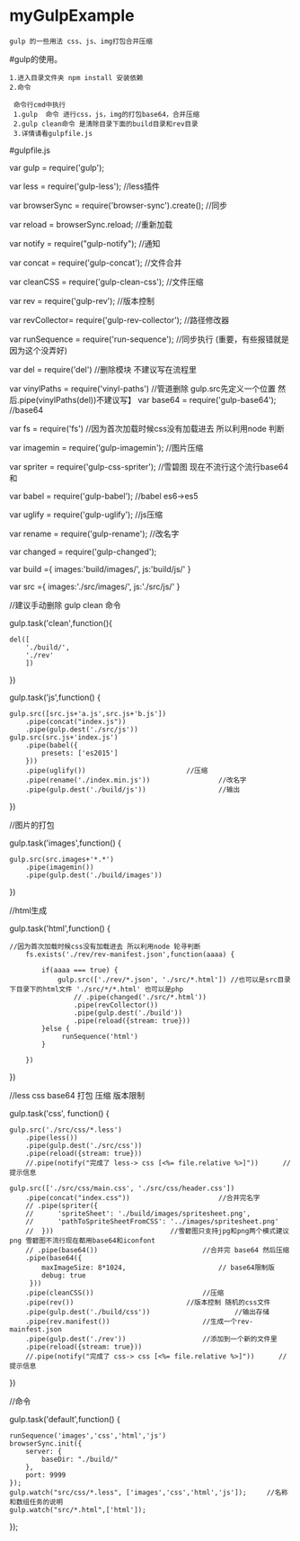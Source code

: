 # myGulpExample
	gulp 的一些用法 css、js、img打包合并压缩

#gulp的使用。

	1.进入目录文件夹 npm install 安装依赖
	2.命令 

	 命令行cmd中执行
	 1.gulp  命令 进行css，js，img的打包base64，合并压缩
	 2.gulp clean命令 是清除目录下面的build目录和rev目录
	 3.详情请看gulpfile.js      
      
#gulpfile.js

var gulp 	= require('gulp');

var less 	= require('gulp-less');					//less插件

var browserSync = require('browser-sync').create(); 			//同步

var reload      = browserSync.reload;					//重新加载

var notify 	= require("gulp-notify");				//通知

var concat 	= require('gulp-concat');				//文件合并

var cleanCSS 	= require('gulp-clean-css');				//文件压缩

var rev 	= require('gulp-rev');					//版本控制

var revCollector= require('gulp-rev-collector');			//路径修改器

var runSequence = require('run-sequence');				//同步执行 (重要，有些报错就是因为这个没弄好)

var del         = require('del')					//删除模块	不建议写在流程里

var vinylPaths  = require('vinyl-paths')				//管道删除 gulp.src先定义一个位置 然后.pipe(vinylPaths(del))不建议写】
var base64 	= require('gulp-base64');				//base64

var fs          = require('fs')						//因为首次加载时候css没有加载进去 所以利用node 判断

var imagemin 	= require('gulp-imagemin');				//图片压缩

var spriter 	= require('gulp-css-spriter');				//雪碧图 现在不流行这个流行base64和

var   babel 	= require('gulp-babel');				//babel es6->es5

var uglify 	= require('gulp-uglify');				//js压缩

var rename     	= require('gulp-rename');				//改名字

var changed  	= require('gulp-changed');			

var build ={
	images:'build/images/',
	js:'build/js/'
}

var src ={
	images:'./src/images/',
	js:'./src/js/'
}

//建议手动删除 gulp clean 命令

gulp.task('clean',function(){

	del([
		'./build/',
		'./rev'
		])	
})

gulp.task('js',function() {

	gulp.src([src.js+'a.js',src.js+'b.js'])
	  	.pipe(concat("index.js"))  
		.pipe(gulp.dest('./src/js'))
	gulp.src(src.js+'index.js')
		.pipe(babel({
            presets: ['es2015']
        }))
      	.pipe(uglify())							//压缩
      	.pipe(rename('./index.min.js'))					//改名字
        .pipe(gulp.dest('./build/js'))					//输出
})

//图片的打包

gulp.task('images',function() {

 	gulp.src(src.images+'*.*')
 		.pipe(imagemin())
 		.pipe(gulp.dest('./build/images'))
})

//html生成

gulp.task('html',function() {

	//因为首次加载时候css没有加载进去 所以利用node 轮寻判断
		fs.exists('./rev/rev-manifest.json',function(aaaa) {
		
			if(aaaa === true) {
				gulp.src(['./rev/*.json', './src/*.html']) //也可以是src目录下目录下的html文件 './src/*/*.html' 也可以是php
					// .pipe(changed('./src/*.html'))
					.pipe(revCollector())
					.pipe(gulp.dest('./build'))
					.pipe(reload({stream: true}))	
			}else {
				 runSequence('html') 
			}
			
		})	
		
})

//less css base64 打包 压缩 版本限制

gulp.task('css', function() {

	gulp.src('./src/css/*.less')
		.pipe(less())
		.pipe(gulp.dest('./src/css'))
		.pipe(reload({stream: true}))	
		//.pipe(notify("完成了 less-> css [<%= file.relative %>]"))      //提示信息
		
 	gulp.src(['./src/css/main.css', './src/css/header.css'])
	    .pipe(concat("index.css"))   					//合并完名字
	 	// .pipe(spriter({			       
   		//   	'spriteSheet': './build/images/spritesheet.png',
   		//   	'pathToSpriteSheetFromCSS': '../images/spritesheet.png'
   		//  }))								//雪碧图只支持jpg和png两个模式建议png 雪碧图不流行现在都用base64和iconfont
	    // .pipe(base64())							//合并完 base64 然后压缩
	    .pipe(base64({
            maxImageSize: 8*1024, 						// base64限制版 
            debug: true
         }))
	    .pipe(cleanCSS())							//压缩
	    .pipe(rev())							//版本控制 随机的css文件
	    .pipe(gulp.dest('./build/css')) 					//输出存储
		.pipe(rev.manifest())  						//生成一个rev-mainfest.json
		.pipe(gulp.dest('./rev'))					//添加到一个新的文件里
		.pipe(reload({stream: true}))
		//.pipe(notify("完成了 css-> css [<%= file.relative %>]"))	     //提示信息
})

//命令

gulp.task('default',function() {

    runSequence('images','css','html','js')
    browserSync.init({
        server: {
            baseDir: "./build/"
        },
        port: 9999
    });
   	gulp.watch("src/css/*.less", ['images','css','html','js']);		//名称和数组任务的说明
   	gulp.watch("src/*.html",['html']);
});
   
